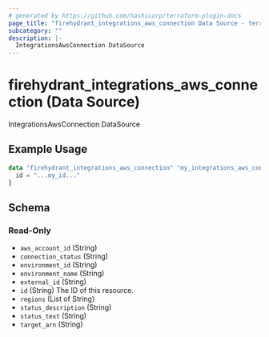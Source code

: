 ```yaml
---
# generated by https://github.com/hashicorp/terraform-plugin-docs
page_title: "firehydrant_integrations_aws_connection Data Source - terraform-provider-firehydrant"
subcategory: ""
description: |-
  IntegrationsAwsConnection DataSource
---
```


# firehydrant_integrations_aws_connection (Data Source)

IntegrationsAwsConnection DataSource

## Example Usage

```terraform
data "firehydrant_integrations_aws_connection" "my_integrations_aws_connection" {
  id = "...my_id..."
}
```

<!-- schema generated by tfplugindocs -->
## Schema

### Read-Only

- `aws_account_id` (String)
- `connection_status` (String)
- `environment_id` (String)
- `environment_name` (String)
- `external_id` (String)
- `id` (String) The ID of this resource.
- `regions` (List of String)
- `status_description` (String)
- `status_text` (String)
- `target_arn` (String)
